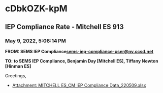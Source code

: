 # cDbkOZK-kpM
## IEP Compliance Rate - Mitchell ES 913
### May 9, 2022, 5:06:14 PM
**FROM: SEMS IEP Compliance<sems-iep-compliance-user@nv.ccsd.net>**

**TO: to SEMS IEP Compliance, Benjamin Day [Mitchell ES], Tiffany Newton [Hinman ES]**


Greetings,  





* [Attachment: MITCHELL ES_CM IEP Compliance Data_220509.xlsx](cDbkOZK-kpM-attachment-1.xlsx)
